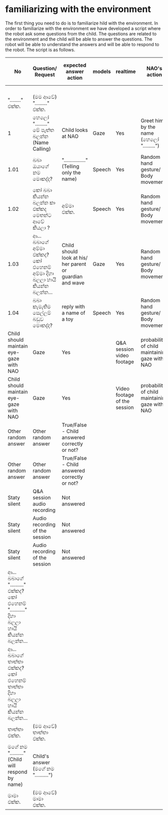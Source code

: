 # familiarizing with the environment


The first thing you need to do is to familiarize hild with the environment. In order to familiarize with the environment we have developed a script where the robot ask some questions from the child. The questions are related to the environment and the child will be able to answer the questions. The robot will be able to understand the answers and will be able to respond to the robot. The script is as follows.


| No                                                                                | Question/ Request                                                    | expected answer action                                    | models | realtime                     | NAO's action                                   | Proposed input to model           | Expected output from model                        | Comments |
| --------------------------------------------------------------------------------- | -------------------------------------------------------------------- | --------------------------------------------------------- | ------ | ---------------------------- | ---------------------------------------------- | --------------------------------- | ------------------------------------------------- | -------- |
|                                                                                   |                                                                      |                                                           |        |                              |                                                |                                   |                                                   |          |
|                                                                                   |                                                                      |                                                           |        |                              |                                                |                                   |                                                   |          |
|                                                                                   |                                                                      |                                                           |        |                              |                                                |                                   |                                                   |          |
|                                                                                   |                                                                      |                                                           |        |                              |                                                |                                   |                                                   |          |
| "…....." එක්ක.                                                                    | (මම ආවේ) "…......" එක්ක.                                             |                                                           |
| 1                                                                                 | හෙලෝ "........." මේ පැත්ත බලන්න (Name Calling)                       | Child looks at NAO                                        | Gaze   | Yes                          | Greet him by the name<br>(හෙලෝ "…......")      | Session Video Footage             | probability of child maintaining gaze with NAO    |          |
| 1.01                                                                              | බබා ඔයාගේ නම මොකද්ද?                                                 | "…............." (Telling only the name)                  | Speech | Yes                          | Random hand gesture/ Body movement             | "…............." (Responded name) | True/False - Child answered correctly or not?     |          |
| 1.02                                                                              | කෝ බබා කියන්න බලන්න කා එක්කද මෙතන්ට ආවේ කියලා ?                      | අම්මා එක්ක.                                               | Speech | Yes                          | Random hand gesture/ Body movement             | (මම ආවේ) අම්මා එක්ක.              | True/False - Child answered correctly or not?     |          |
| 1.03                                                                              | ආ... බබාගේ අම්මා එක්කද? කෝ එහෙනම් අම්මා දිහා බලලා හායි කියන්න බලන්න… | Child should look at his/ her parent or guardian and wave | Gaze   | Yes                          | Random hand gesture/ Body movement             | Video footage of the session      | probability of child maintaining gaze with Parent | optional |
| 1.04                                                                              | බබා කැමැතිම සෙල්ලම් බඩුව මොකද්ද?                                     | reply with a name of a toy                                | Speech | Yes                          | Random hand gesture/ Body movement             | name of a toy                     | child has responded with a name of a toy          |          |
| Child should maintain eye-gaze with NAO                                           | Gaze                                                                 | Yes                                                       |        | Q&A session video footage    | probability of child maintaining gaze with NAO |                                   |
| Child should maintain eye-gaze with NAO                                           | Gaze                                                                 | Yes                                                       |        | Video footage of the session | probability of child maintaining gaze with NAO |                                   |
| Other random answer                                                               | Other random answer                                                  | True/False - Child answered correctly or not?             |        |
| Other random answer                                                               | Other random answer                                                  | True/False - Child answered correctly or not?             |        |
| Staty silent                                                                      | Q&A session audio recording                                          | Not answered                                              |        |
| Staty silent                                                                      | Audio recording of the session                                       | Not answered                                              |        |
| Staty silent                                                                      | Audio recording of the session                                       | Not answered                                              |
| ආ... බබාගේ ".........." එක්කද? කෝ එහෙනම් "…........" දිහා බලලා හායි කියන්න බලන්න… |
| ආ... බබාගේ තාත්තා එක්කද? කෝ එහෙනම් තාත්තා දිහා බලලා හායි කියන්න බලන්න…            |
| තාත්තා එක්ක.                                                                      | (මම ආවේ) තාත්තා එක්ක.                                                |                                                           |
| මගේ නම "…......." (Child will respond by name)                                    | Child's answer<br>(මගේ නම "….......")                                |                                                           |
| මාමා එක්ක.                                                                        | (මම ආවේ) මාමා එක්ක.                                                  |                                                           |